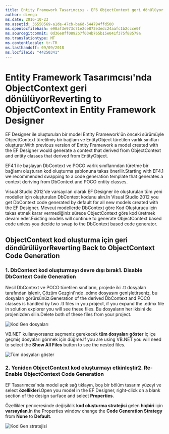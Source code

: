 ```yaml
---
title: Entity Framework Tasarımcısı - EF6 ObjectContext geri dönülüyor
author: divega
ms.date: 2016-10-23
ms.assetid: 36550569-a1de-47cb-ba6d-544794ffd500
ms.openlocfilehash: e90af3e973c71e2ce872e3edc24aafc1b2ccce0f
ms.sourcegitcommit: 0d36e8ff0892b7f034b765b15e041f375f88579a
ms.translationtype: MT
ms.contentlocale: tr-TR
ms.lasthandoff: 09/09/2018
ms.locfileid: "44250341"
---
```

# <a name="reverting-to-objectcontext-in-entity-framework-designer"></a><span data-ttu-id="a8e75-102">Entity Framework Tasarımcısı'nda ObjectContext geri dönülüyor</span><span class="sxs-lookup"><span data-stu-id="a8e75-102">Reverting to ObjectContext in Entity Framework Designer</span></span>
<span data-ttu-id="a8e75-103">EF Designer ile oluşturulan bir model Entity Framework'ün önceki sürümüyle ObjectContext türetilmiş bir bağlam ve EntityObject türetilen varlık sınıfları oluşturur.</span><span class="sxs-lookup"><span data-stu-id="a8e75-103">With previous version of Entity Framework a model created with the EF Designer would generate a context that derived from ObjectContext and entity classes that derived from EntityObject.</span></span>

<span data-ttu-id="a8e75-104">EF4.1 ile başlayan DbContext ve POCO varlık sınıflarından türetme bir bağlamı oluşturan kod oluşturma şablonuna takas önerilir.</span><span class="sxs-lookup"><span data-stu-id="a8e75-104">Starting with EF4.1 we recommended swapping to a code generation template that generates a context deriving from DbContext and POCO entity classes.</span></span>

<span data-ttu-id="a8e75-105">Visual Studio 2012'de varsayılan olarak EF Designer ile oluşturulan tüm yeni modeller için oluşturulan DbContext kodunu alın.</span><span class="sxs-lookup"><span data-stu-id="a8e75-105">In Visual Studio 2012 you get DbContext code generated by default for all new models created with the EF Designer.</span></span> <span data-ttu-id="a8e75-106">Mevcut modellerde DbContext göre Kod Oluşturucu için takas etmek karar vermediğiniz sürece ObjectContext göre kod üretmek devam eder.</span><span class="sxs-lookup"><span data-stu-id="a8e75-106">Existing models will continue to generate ObjectContext based code unless you decide to swap to the DbContext based code generator.</span></span>

## <a name="reverting-back-to-objectcontext-code-generation"></a><span data-ttu-id="a8e75-107">ObjectContext kod oluşturma için geri döndürülüyor</span><span class="sxs-lookup"><span data-stu-id="a8e75-107">Reverting Back to ObjectContext Code Generation</span></span>

### <a name="1-disable-dbcontext-code-generation"></a><span data-ttu-id="a8e75-108">1. DbContext kod oluşturmayı devre dışı bırak</span><span class="sxs-lookup"><span data-stu-id="a8e75-108">1. Disable DbContext Code Generation</span></span>

<span data-ttu-id="a8e75-109">Nesil DbContext ve POCO türetilen sınıfların, projede iki .tt dosyaları tarafından işlenir, Çözüm Gezgini'nde .edmx dosyasını genişletirseniz, bu dosyaları görürsünüz.</span><span class="sxs-lookup"><span data-stu-id="a8e75-109">Generation of the derived DbContext and POCO classes is handled by two .tt files in you project, if you expand the .edmx file in solution explorer you will see these files.</span></span> <span data-ttu-id="a8e75-110">Bu dosyaların her ikisini de projenizden silin.</span><span class="sxs-lookup"><span data-stu-id="a8e75-110">Delete both of these files from your project.</span></span>

![Kod Gen dosyaları](~/ef6/media/codegenfiles.png)

<span data-ttu-id="a8e75-112">VB.NET kullanıyorsanız seçmeniz gerekecek **tüm dosyaları göster** iç içe geçmiş dosyaları görmek için düğme.</span><span class="sxs-lookup"><span data-stu-id="a8e75-112">If you are using VB.NET you will need to select the **Show All Files** button to see the nested files.</span></span>

![Tüm dosyaları göster](~/ef6/media/showallfiles.png)

### <a name="2-re-enable-objectcontext-code-generation"></a><span data-ttu-id="a8e75-114">2. Yeniden ObjectContext kod oluşturmayı etkinleştir</span><span class="sxs-lookup"><span data-stu-id="a8e75-114">2. Re-Enable ObjectContext Code Generation</span></span>

<span data-ttu-id="a8e75-115">EF Tasarımcısı'nda model açık sağ tıklayın, boş bir bölüm tasarım yüzeyi ve select **özellikleri**.</span><span class="sxs-lookup"><span data-stu-id="a8e75-115">Open you model in the EF Designer, right-click on a blank section of the design surface and select **Properties**.</span></span>

<span data-ttu-id="a8e75-116">Özellikler penceresinde değişiklik **kod oluşturma stratejisi** gelen **hiçbiri** için **varsayılan**.</span><span class="sxs-lookup"><span data-stu-id="a8e75-116">In the Properties window change the **Code Generation Strategy** from **None** to **Default**.</span></span>

![Kod Gen stratejisi](~/ef6/media/codegenstrategy.png)
